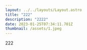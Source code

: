 ```yaml
---
layout: ../../layouts/Layout.astro
title: "222"
description: "2222"
date: 2023-01-25T07:34:11.701Z
thumbnail: /assets/1.jpeg
---
```

2﻿22